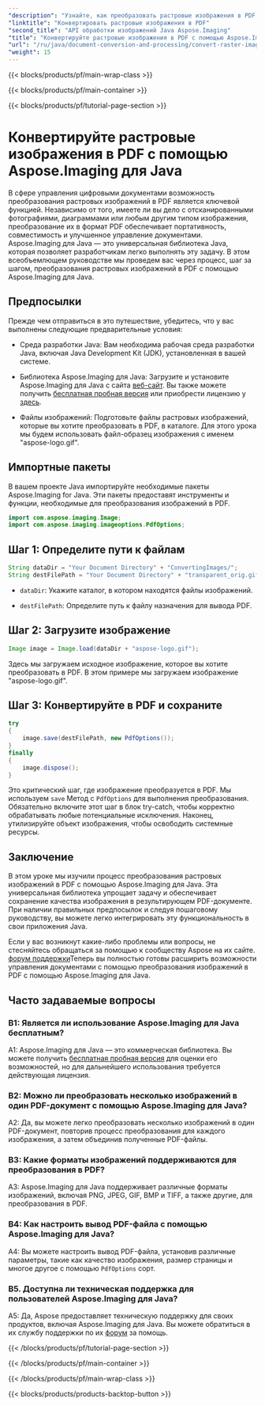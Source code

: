 ```yaml
---
"description": "Узнайте, как преобразовать растровые изображения в PDF с помощью Aspose.Imaging для Java. Простые шаги для высококачественных результатов."
"linktitle": "Конвертировать растровые изображения в PDF"
"second_title": "API обработки изображений Java Aspose.Imaging"
"title": "Конвертируйте растровые изображения в PDF с помощью Aspose.Imaging для Java"
"url": "/ru/java/document-conversion-and-processing/convert-raster-images-to-pdf/"
"weight": 15
---
```


{{< blocks/products/pf/main-wrap-class >}}

{{< blocks/products/pf/main-container >}}

{{< blocks/products/pf/tutorial-page-section >}}

# Конвертируйте растровые изображения в PDF с помощью Aspose.Imaging для Java

В сфере управления цифровыми документами возможность преобразования растровых изображений в PDF является ключевой функцией. Независимо от того, имеете ли вы дело с отсканированными фотографиями, диаграммами или любым другим типом изображения, преобразование их в формат PDF обеспечивает портативность, совместимость и улучшенное управление документами. Aspose.Imaging для Java — это универсальная библиотека Java, которая позволяет разработчикам легко выполнять эту задачу. В этом всеобъемлющем руководстве мы проведем вас через процесс, шаг за шагом, преобразования растровых изображений в PDF с помощью Aspose.Imaging для Java.

## Предпосылки

Прежде чем отправиться в это путешествие, убедитесь, что у вас выполнены следующие предварительные условия:

- Среда разработки Java: Вам необходима рабочая среда разработки Java, включая Java Development Kit (JDK), установленная в вашей системе.

- Библиотека Aspose.Imaging для Java: Загрузите и установите Aspose.Imaging для Java с сайта [веб-сайт](https://releases.aspose.com/imaging/java/). Вы также можете получить [бесплатная пробная версия](https://releases.aspose.com/) или приобрести лицензию у [здесь](https://purchase.aspose.com/buy).

- Файлы изображений: Подготовьте файлы растровых изображений, которые вы хотите преобразовать в PDF, в каталоге. Для этого урока мы будем использовать файл-образец изображения с именем "aspose-logo.gif".

## Импортные пакеты

В вашем проекте Java импортируйте необходимые пакеты Aspose.Imaging for Java. Эти пакеты предоставят инструменты и функции, необходимые для преобразования изображений в PDF.

```java
import com.aspose.imaging.Image;
import com.aspose.imaging.imageoptions.PdfOptions;
```

## Шаг 1: Определите пути к файлам

```java
String dataDir = "Your Document Directory" + "ConvertingImages/";
String destFilePath = "Your Document Directory" + "transparent_orig.gif.pdf";
```

- `dataDir`: Укажите каталог, в котором находятся файлы изображений.

- `destFilePath`: Определите путь к файлу назначения для вывода PDF.

## Шаг 2: Загрузите изображение

```java
Image image = Image.load(dataDir + "aspose-logo.gif");
```

Здесь мы загружаем исходное изображение, которое вы хотите преобразовать в PDF. В этом примере мы загружаем изображение "aspose-logo.gif".

## Шаг 3: Конвертируйте в PDF и сохраните

```java
try
{
    image.save(destFilePath, new PdfOptions());
}
finally
{
    image.dispose();
}
```

Это критический шаг, где изображение преобразуется в PDF. Мы используем `save` Метод с `PdfOptions` для выполнения преобразования. Обязательно включите этот шаг в блок try-catch, чтобы корректно обрабатывать любые потенциальные исключения. Наконец, утилизируйте объект изображения, чтобы освободить системные ресурсы.

## Заключение

В этом уроке мы изучили процесс преобразования растровых изображений в PDF с помощью Aspose.Imaging для Java. Эта универсальная библиотека упрощает задачу и обеспечивает сохранение качества изображения в результирующем PDF-документе. При наличии правильных предпосылок и следуя пошаговому руководству, вы можете легко интегрировать эту функциональность в свои приложения Java.

Если у вас возникнут какие-либо проблемы или вопросы, не стесняйтесь обращаться за помощью к сообществу Aspose на их сайте. [форум поддержки](https://forum.aspose.com/)Теперь вы полностью готовы расширить возможности управления документами с помощью преобразования изображений в PDF с помощью Aspose.Imaging для Java.

## Часто задаваемые вопросы

### В1: Является ли использование Aspose.Imaging для Java бесплатным?

A1: Aspose.Imaging для Java — это коммерческая библиотека. Вы можете получить [бесплатная пробная версия](https://releases.aspose.com/) для оценки его возможностей, но для дальнейшего использования требуется действующая лицензия.

### В2: Можно ли преобразовать несколько изображений в один PDF-документ с помощью Aspose.Imaging для Java?

A2: Да, вы можете легко преобразовать несколько изображений в один PDF-документ, повторив процесс преобразования для каждого изображения, а затем объединив полученные PDF-файлы.

### В3: Какие форматы изображений поддерживаются для преобразования в PDF?

A3: Aspose.Imaging для Java поддерживает различные форматы изображений, включая PNG, JPEG, GIF, BMP и TIFF, а также другие, для преобразования в PDF.

### В4: Как настроить вывод PDF-файла с помощью Aspose.Imaging для Java?

A4: Вы можете настроить вывод PDF-файла, установив различные параметры, такие как качество изображения, размер страницы и многое другое с помощью `PdfOptions` сорт.

### В5. Доступна ли техническая поддержка для пользователей Aspose.Imaging для Java?

A5: Да, Aspose предоставляет техническую поддержку для своих продуктов, включая Aspose.Imaging для Java. Вы можете обратиться в их службу поддержки по их [форум](https://forum.aspose.com/) за помощь.

{{< /blocks/products/pf/tutorial-page-section >}}

{{< /blocks/products/pf/main-container >}}

{{< /blocks/products/pf/main-wrap-class >}}

{{< blocks/products/products-backtop-button >}}